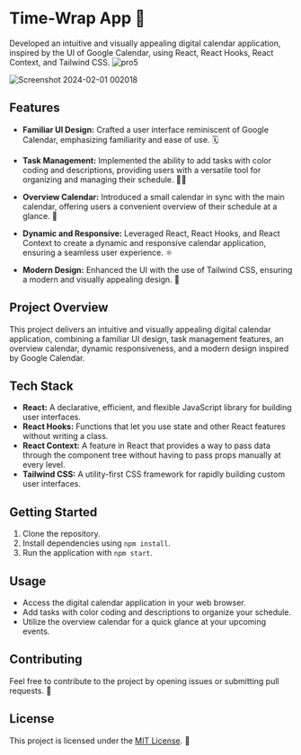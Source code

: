 
# Time-Wrap App 📅

Developed an intuitive and visually appealing digital calendar application, inspired by the UI of Google Calendar, using React, React Hooks, React Context, and Tailwind CSS.
![pro5](https://github.com/Hrithik0112/Digi-Calendar/assets/122002784/094390ed-4b68-4d21-95d9-33140544df15)

![Screenshot 2024-02-01 002018](https://github.com/Hrithik0112/Digi-Calendar/assets/122002784/1d95e442-4a39-4291-bb94-3d833387cae9)


## Features

- **Familiar UI Design:** Crafted a user interface reminiscent of Google Calendar, emphasizing familiarity and ease of use. 🗓️

- **Task Management:** Implemented the ability to add tasks with color coding and descriptions, providing users with a versatile tool for organizing and managing their schedule. 📝🎨

- **Overview Calendar:** Introduced a small calendar in sync with the main calendar, offering users a convenient overview of their schedule at a glance. 📆

- **Dynamic and Responsive:** Leveraged React, React Hooks, and React Context to create a dynamic and responsive calendar application, ensuring a seamless user experience. ⚛️

- **Modern Design:** Enhanced the UI with the use of Tailwind CSS, ensuring a modern and visually appealing design. 🎨

## Project Overview

This project delivers an intuitive and visually appealing digital calendar application, combining a familiar UI design, task management features, an overview calendar, dynamic responsiveness, and a modern design inspired by Google Calendar.

## Tech Stack

- **React:** A declarative, efficient, and flexible JavaScript library for building user interfaces.
- **React Hooks:** Functions that let you use state and other React features without writing a class.
- **React Context:** A feature in React that provides a way to pass data through the component tree without having to pass props manually at every level.
- **Tailwind CSS:** A utility-first CSS framework for rapidly building custom user interfaces.

## Getting Started

1. Clone the repository.
2. Install dependencies using `npm install`.
3. Run the application with `npm start`.

## Usage

- Access the digital calendar application in your web browser.
- Add tasks with color coding and descriptions to organize your schedule.
- Utilize the overview calendar for a quick glance at your upcoming events.

## Contributing

Feel free to contribute to the project by opening issues or submitting pull requests. 🤝

## License

This project is licensed under the [MIT License](LICENSE). 📄

